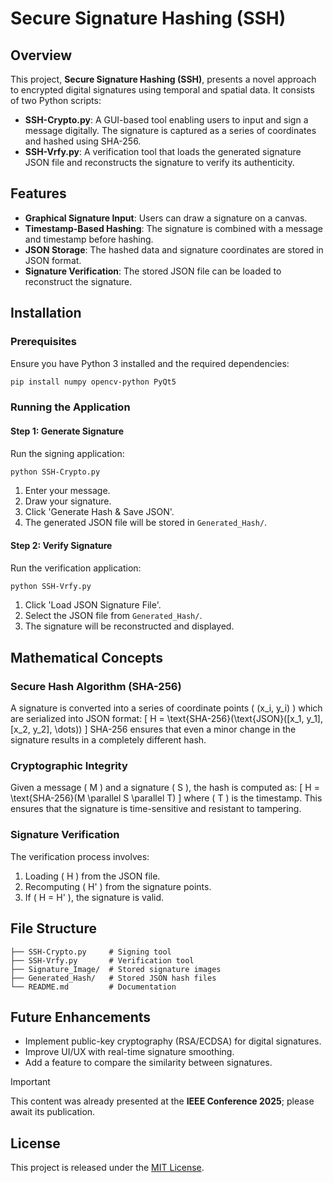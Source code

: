 # Secure Signature Hashing (SSH)

## Overview
This project, **Secure Signature Hashing (SSH)**, presents a novel approach to encrypted digital signatures using temporal and spatial data. It consists of two Python scripts:
- **SSH-Crypto.py**: A GUI-based tool enabling users to input and sign a message digitally. The signature is captured as a series of coordinates and hashed using SHA-256.
- **SSH-Vrfy.py**: A verification tool that loads the generated signature JSON file and reconstructs the signature to verify its authenticity.

## Features
- **Graphical Signature Input**: Users can draw a signature on a canvas.
- **Timestamp-Based Hashing**: The signature is combined with a message and timestamp before hashing.
- **JSON Storage**: The hashed data and signature coordinates are stored in JSON format.
- **Signature Verification**: The stored JSON file can be loaded to reconstruct the signature.

## Installation
### Prerequisites
Ensure you have Python 3 installed and the required dependencies:
```bash
pip install numpy opencv-python PyQt5
```

### Running the Application
#### Step 1: Generate Signature
Run the signing application:
```bash
python SSH-Crypto.py
```
1. Enter your message.
2. Draw your signature.
3. Click 'Generate Hash & Save JSON'.
4. The generated JSON file will be stored in `Generated_Hash/`.

#### Step 2: Verify Signature
Run the verification application:
```bash
python SSH-Vrfy.py
```
1. Click 'Load JSON Signature File'.
2. Select the JSON file from `Generated_Hash/`.
3. The signature will be reconstructed and displayed.

## Mathematical Concepts
### Secure Hash Algorithm (SHA-256)
A signature is converted into a series of coordinate points \( (x_i, y_i) \) which are serialized into JSON format:
\[
H = \text{SHA-256}(\text{JSON}([x_1, y_1], [x_2, y_2], \dots))
\]
SHA-256 ensures that even a minor change in the signature results in a completely different hash.

### Cryptographic Integrity
Given a message \( M \) and a signature \( S \), the hash is computed as:
\[
H = \text{SHA-256}(M \parallel S \parallel T)
\]
where \( T \) is the timestamp. This ensures that the signature is time-sensitive and resistant to tampering.

### Signature Verification
The verification process involves:
1. Loading \( H \) from the JSON file.
2. Recomputing \( H' \) from the signature points.
3. If \( H = H' \), the signature is valid.

## File Structure
```
├── SSH-Crypto.py     # Signing tool
├── SSH-Vrfy.py       # Verification tool
├── Signature_Image/  # Stored signature images
├── Generated_Hash/   # Stored JSON hash files
└── README.md         # Documentation
```

## Future Enhancements
- Implement public-key cryptography (RSA/ECDSA) for digital signatures.
- Improve UI/UX with real-time signature smoothing.
- Add a feature to compare the similarity between signatures.

> [!IMPORTANT]
> This content was already presented at the **IEEE Conference 2025**; please await its publication.

## License
This project is released under the [MIT License](LICENSE).


